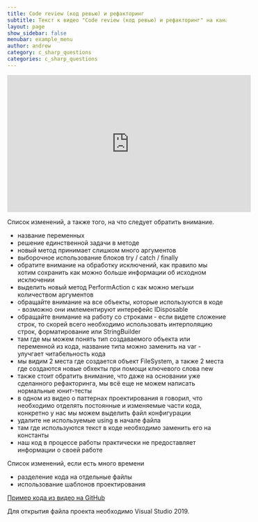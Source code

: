 ```yaml
---
title: Code review (код ревью) и рефакторинг
subtitle: Текст к видео "Code review (код ревью) и рефакторинг" на канале YouTube
layout: page
show_sidebar: false
menubar: example_menu
author: andrew
category: c_sharp_questions
categories: c_sharp_questions
---
```


<center>
<iframe width="560" height="315" src="https://www.youtube.com/embed/wjjuXrqsH_o"
frameborder="0" allow="accelerometer; autoplay; 
encrypted-media; gyroscope; picture-in-picture" allowfullscreen></iframe>
</center>

Список изменений, а также того, на что следует обратить внимание.
- название переменных
- решение единственной задачи в методе
- новый метод принимает слишком много аргументов
- выборочное использование блоков try / catch / finally
- обратите внимание на обработку исключений, как правило мы хотим сохранить как можно больше информации об исходном исключении
- выделить новый метод PerformAction с как можно мегьши количеством аргументов
- обращайте внимание на все объекты, которые используются в коде - возможно они имлементируют интерефейс IDisposable
- обращайте внимание на работу со строками - если видете сложение строк, то скорей всего необходимо использовать интерполяцию строк, форматирование или StringBuilder
- там где мы можем понять тип создаваемого объекта или переменной из кода, название типа можно заменить на var - улучгает читабельность кода
- мы видим 2 места где создается объект FileSystem, а также 2 места где создаются новые обхекты при помощи ключевого слова new
- также стоит обратить внимание, что даже на основании уже сделанного рефакторинга, мы всё еще не можем написать нормальные юнит-тесты
- в одном из видео о паттернах проектирования я говорил, что необходимо отделять постоянные и изменяемые части кода, конкретно у нас мы можем выделить файл конфигурации
- удалите не используемые using в начале файла
- там где используются текст в коде необходимо заменить его на константы
- наш код в процессе работы практически не предоставляет информации о своей работе

Список изменений, если есть много времени
- разделение кода на отдельные файлы
- использование шаблонов проектирования

<a href ="https://github.com/ashyrokoriadov/youtube_bad_code_example" target="_blank">Пример кода из видео на GitHub</a><br/>

Для открытия файла проекта необходимо Visual Studio 2019.
